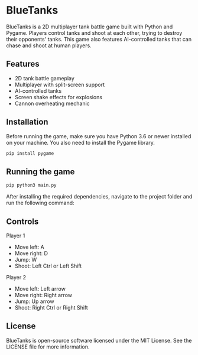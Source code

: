 # BlueTanks

BlueTanks is a 2D multiplayer tank battle game built with Python and Pygame. Players control tanks and shoot at each other, trying to destroy their opponents' tanks. This game also features AI-controlled tanks that can chase and shoot at human players.

## Features

- 2D tank battle gameplay
- Multiplayer with split-screen support
- AI-controlled tanks
- Screen shake effects for explosions
- Cannon overheating mechanic

## Installation

Before running the game, make sure you have Python 3.6 or newer installed on your machine. You also need to install the Pygame library.

```bash
pip install pygame
```

## Running the game

```bash
pip python3 main.py
```

After installing the required dependencies, navigate to the project folder and run the following command:

## Controls

Player 1
- Move left: A
- Move right: D
- Jump: W
- Shoot: Left Ctrl or Left Shift

Player 2
- Move left: Left arrow
- Move right: Right arrow
- Jump: Up arrow
- Shoot: Right Ctrl or Right Shift

## License
BlueTanks is open-source software licensed under the MIT License. See the LICENSE file for more information.